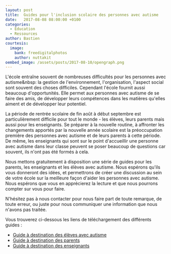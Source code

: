 ```yaml
---
layout: post
title:  Guides pour l'inclusion scolaire des personnes avec autisme
date:   2017-08-08 08:00:00 +0100
categories:
  - Education
  - Ressources
author: Bastien
courtesis:
  image:
    bank: freedigitalphotos
    author: nuttakit
oembed_image: /assets/posts/2017-08-10/opengraph.png
---
```


<amp-img class="right" width="250" height="250" src="{{ site.amp_img_cache_url }}/assets/posts/2017-08-10/ID-10021087.jpg" alt="ID-10021087"></amp-img>

L'école entraîne souvent de nombreuses difficultés pour les personnes avec autisme&nbsp:
la gestion de l'environnement, l'organisation, l'aspect social sont souvent des choses difficiles.
Cependant l'école fournit aussi beaucoup d'opportunités. Elle permet aux personnes avec autisme de se faire des amis, de développer leurs compétences dans les matières qu'elles aiment
et de développer leur potentiel.

La période de rentrée scolaire de fin août à début septembre est particulièrement difficile pour tout le monde - les élèves, leurs parents mais aussi pour les enseignants.
Se préparer à la nouvelle routine, à affronter les changements apportés par la nouvelle année scolaire est la préoccupation première des personnes avec autisme et de leurs parents
à cette période.
De même, les enseignants qui sont sur le point d'accueillir une personne avec autisme dans leur classe peuvent se poser beaucoup de questions car souvent,
ils n'ont pas été formés à cela.

Nous mettons gratuitement à disposition une série de guides pour les parents, les enseignants et les élèves avec autisme.
Nous espérons qu'ils vous donneront des idées, et permettrons de créer une discussion au sein de votre école  sur la meilleure façon d'aider les personnes avec autisme.
Nous espérons que vous en apprécierez la lecture et que nous pourrons compter sur vous pour faire.

N'hésitez pas à nous contacter pour nous faire part de toute remarque, de toute erreur, ou juste pour nous communiquer une information que nous n'avons pas traitée.

Vous trouverez ci-dessous les liens de téléchargement des différents guides&nbsp;:

<ul class="horizontal center">
 <li>
   <a href="/assets/posts/2017-08-10/handbook/student.pdf" class="big">
     <amp-img class="center" width="150" height="212" src="/assets/posts/2017-08-10/handbook/student.png" alt="Guide à destination des élèves avec autisme"></amp-img>
     <span class="subtitle">Guide à destination</span>
     <span>des élèves avec autisme</span>
   </a>
 </li>
 <li>
   <a href="/assets/posts/2017-08-10/handbook/parent.pdf" class="big">
     <amp-img class="center" width="150" height="212" src="/assets/posts/2017-08-10/handbook/parent.png" alt="Guide à destination des parents"></amp-img>
     <span class="subtitle">Guide à destination</span>
     <span>des parents</span>
   </a>
 </li>
 <li>
   <a href="/assets/posts/2017-08-10/handbook/teacher.pdf" class="big">
     <amp-img class="center" width="150" height="212" src="/assets/posts/2017-08-10/handbook/teacher.png" alt="Guide à destination des enseignants"></amp-img>
     <span class="subtitle">Guide à destination</span>
     <span>des enseignants</span>
   </a>
 </li>
</ul>

